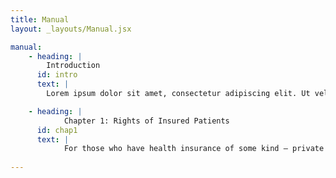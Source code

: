 ```yaml
---
title: Manual
layout: _layouts/Manual.jsx

manual:
    - heading: |
        Introduction
      id: intro
      text: |
        Lorem ipsum dolor sit amet, consectetur adipiscing elit. Ut vel rhoncus nunc, et viverra urna. Integer finibus porttitor nulla, quis ultricies elit finibus tincidunt. Vestibulum ut turpis nisl. Aliquam at nibh quis magna luctus tincidunt condimentum non urna. Praesent eget luctus mauris, quis tristique magna. Cras eu accumsan mauris. Vestibulum et feugiat velit. Ut semper condimentum lorem, id ultrices nisl pulvinar sit amet. Sed elementum mattis pretium. Suspendisse nec sapien nec nunc aliquam tincidunt ut eget turpis. Interdum et malesuada fames ac ante ipsum primis in faucibus. Donec cursus, justo vitae vestibulum sagittis, eros ipsum consequat ipsum, tempor pretium metus sem non arcu. Lorem ipsum dolor sit amet, consectetur adipiscing elit. Phasellus pharetra finibus dui et euismod. Curabitur mollis nisl eu blandit porttitor. Aenean porta condimentum euismod. Maecenas vehicula leo id tortor imperdiet, at eleifend augue volutpat. Quisque tincidunt feugiat convallis. Cras facilisis enim at tortor pharetra lacinia. Aliquam aliquet nunc a urna commodo, vitae pretium est ullamcorper. Phasellus vulputate felis ut sapien pharetra, sed pharetra ex posuere. Nunc semper lorem at nisl scelerisque bibendum. Praesent id mauris ut dui efficitur tristique. Etiam luctus lectus nec bibendum luctus.

    - heading: |
            Chapter 1: Rights of Insured Patients
      id: chap1
      text: |
            For those who have health insurance of some kind – private insurance through your job or an individual policy bought on an insurance exchange, or through some public program like NJ FamilyCare, Medicaid or Medicare, this is for you.  Any kind of insurance is better than none, but policies differ not just in the monthly premiums you pay but also in: what benefits they provide and the scope of coverage, including the size of deductibles and co-pays; on pre-approval requirements; which providers are in or out of network; and what drugs are covered.  
    
---
```


